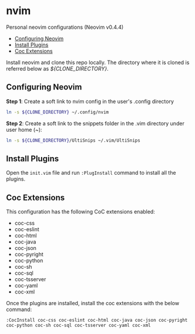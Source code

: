 # nvim

Personal neovim configurations (Neovim v0.4.4)

* [Configuring Neovim](#configuring-neovim)
* [Install Plugins](#install-plugins)
* [Coc Extensions](#coc-extensions)

Install neovim and clone this repo locally. The directory where it is cloned is referred below as *${CLONE_DIRECTORY}*.

## Configuring Neovim
**Step 1**: Create a soft link to nvim config in the user's .config directory
```bash
ln -s ${CLONE_DIRECTORY} ~/.config/nvim
```
**Step 2**: Create a soft link to the snippets folder in the .vim directory under user home (~):
```bash
ln -s ${CLONE_DIRECTORY}/UltiSnips ~/.vim/UltiSnips
```

## Install Plugins
Open the `init.vim` file and run `:PlugInstall` command to install all the plugins.

## Coc Extensions
This configuration has the following CoC extensions enabled:
* coc-css
* coc-eslint
* coc-html
* coc-java
* coc-json
* coc-pyright
* coc-python
* coc-sh
* coc-sql
* coc-tsserver
* coc-yaml
* coc-xml

Once the plugins are installed, install the coc extensions with the below command:
```viml
:CocInstall coc-css coc-eslint coc-html coc-java coc-json coc-pyright coc-python coc-sh coc-sql coc-tsserver coc-yaml coc-xml
```

